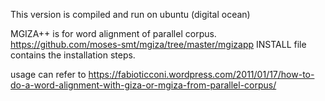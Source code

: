 This version is compiled and run on ubuntu (digital ocean)


MGIZA++ is for word alignment of parallel corpus.
https://github.com/moses-smt/mgiza/tree/master/mgizapp
INSTALL file contains the installation steps.

usage can refer to https://fabioticconi.wordpress.com/2011/01/17/how-to-do-a-word-alignment-with-giza-or-mgiza-from-parallel-corpus/
